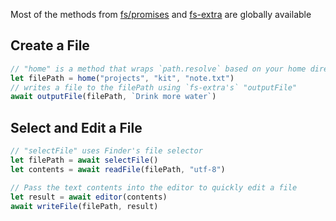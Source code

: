 Most of the methods from [fs/promises](https://nodejs.org/api/fs.html#promises-api) and [fs-extra](https://www.npmjs.com/package/fs-extra) are globally available

## Create a File

```js
// "home" is a method that wraps `path.resolve` based on your home directory
let filePath = home("projects", "kit", "note.txt")
// writes a file to the filePath using `fs-extra's` "outputFile"
await outputFile(filePath, `Drink more water`)
```

## Select and Edit a File

```js
// "selectFile" uses Finder's file selector
let filePath = await selectFile()
let contents = await readFile(filePath, "utf-8")

// Pass the text contents into the editor to quickly edit a file
let result = await editor(contents)
await writeFile(filePath, result)
```
